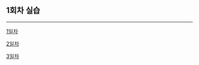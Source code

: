 ## 1회차 실습
---

[1일차](./1%EC%9D%BC%EC%B0%A8/README.md)

[2일차](./2%EC%9D%BC%EC%B0%A8/README.md)

[3일차](./3%EC%9D%BC%EC%B0%A8/README.md)